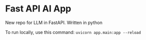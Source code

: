 # Fast API AI App
New repo for LLM in FastAPI. Written in python

To run locally, use this command: `uvicorn app.main:app --reload`
